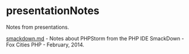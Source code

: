 presentationNotes
=================

Notes from presentations.

[smackdown.md](smackdown.md) - Notes about PHPStorm from the PHP IDE SmackDown - Fox Cities PHP - February, 2014.
